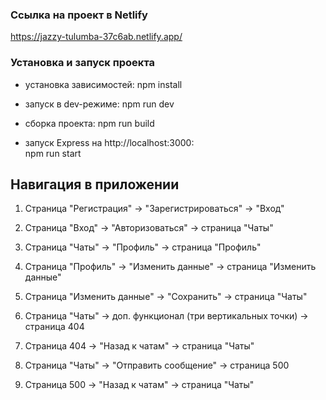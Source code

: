 ### Ссылка на проект в Netlify

https://jazzy-tulumba-37c6ab.netlify.app/

### Установка и запуск проекта

- установка зависимостей:
  npm install

- запуск в dev-режиме:
  npm run dev

- сборка проекта:
  npm run build

- запуск Express на http://localhost:3000:  
  npm run start

## Навигация в приложении

1. Страница "Регистрация" -> "Зарегистрироваться" -> "Вход"

2. Страница "Вход" -> "Авторизоваться" -> страница "Чаты"

3. Страница "Чаты" -> "Профиль" -> страница "Профиль"

4. Страница "Профиль" -> "Изменить данные" -> страница "Изменить данные"

5. Страница "Изменить данные" -> "Сохранить" -> страница "Чаты"

6. Страница "Чаты" -> доп. функционал (три вертикальных точки) -> страница 404

7. Страница 404 -> "Назад к чатам" -> страница "Чаты"

8. Страница "Чаты" -> "Отправить сообщение" -> страница 500

9. Страница 500 -> "Назад к чатам" -> страница "Чаты"
